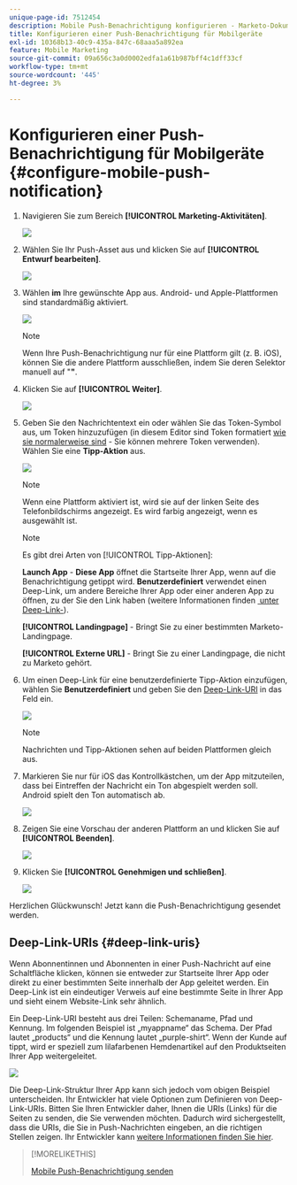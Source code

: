 ```yaml
---
unique-page-id: 7512454
description: Mobile Push-Benachrichtigung konfigurieren - Marketo-Dokumente - Produktdokumentation
title: Konfigurieren einer Push-Benachrichtigung für Mobilgeräte
exl-id: 10368b13-40c9-435a-847c-68aaa5a892ea
feature: Mobile Marketing
source-git-commit: 09a656c3a0d0002edfa1a61b987bff4c1dff33cf
workflow-type: tm+mt
source-wordcount: '445'
ht-degree: 3%

---
```


# Konfigurieren einer Push-Benachrichtigung für Mobilgeräte {#configure-mobile-push-notification}

1. Navigieren Sie zum Bereich **[!UICONTROL Marketing-Aktivitäten]**.

   ![](assets/configure-mobile-push-notification-1.png)

1. Wählen Sie Ihr Push-Asset aus und klicken Sie auf **[!UICONTROL Entwurf bearbeiten]**.

   ![](assets/configure-mobile-push-notification-2.png)

1. Wählen **im** Ihre gewünschte App aus. Android- und Apple-Plattformen sind standardmäßig aktiviert.

   ![](assets/configure-mobile-push-notification-3.png)

   >[!NOTE]
   >
   >Wenn Ihre Push-Benachrichtigung nur für eine Plattform gilt (z. B. iOS), können Sie die andere Plattform ausschließen, indem Sie deren Selektor manuell auf &quot;**&quot;**.

1. Klicken Sie auf **[!UICONTROL Weiter]**.

   ![](assets/configure-mobile-push-notification-4.png)

1. Geben Sie den Nachrichtentext ein oder wählen Sie das Token-Symbol aus, um Token hinzuzufügen (in diesem Editor sind Token formatiert [wie sie normalerweise sind](/help/marketo/product-docs/demand-generation/landing-pages/personalizing-landing-pages/tokens-overview.md) - Sie können mehrere Token verwenden). Wählen Sie eine **Tipp-Aktion** aus.

   ![](assets/configure-mobile-push-notification-5.png)

   >[!NOTE]
   >
   >Wenn eine Plattform aktiviert ist, wird sie auf der linken Seite des Telefonbildschirms angezeigt. Es wird farbig angezeigt, wenn es ausgewählt ist.

   >[!NOTE]
   >
   >Es gibt drei Arten von [!UICONTROL Tipp-Aktionen]:
   >
   >**Launch App** - **Diese App** öffnet die Startseite Ihrer App, wenn auf die Benachrichtigung getippt wird. **Benutzerdefiniert** verwendet einen Deep-Link, um andere Bereiche Ihrer App oder einer anderen App zu öffnen, zu der Sie den Link haben (weitere Informationen finden [&#x200B; unter Deep-Link-](#deep-link-uris)).
   >
   >**[!UICONTROL Landingpage]** - Bringt Sie zu einer bestimmten Marketo-Landingpage.
   >
   >**[!UICONTROL Externe URL]** - Bringt Sie zu einer Landingpage, die nicht zu Marketo gehört.

1. Um einen Deep-Link für eine benutzerdefinierte Tipp-Aktion einzufügen, wählen Sie **Benutzerdefiniert** und geben Sie den [Deep-Link-URI](#deep-link-uris) in das Feld ein.

   ![](assets/configure-mobile-push-notification-6.png)

   >[!NOTE]
   >
   >Nachrichten und Tipp-Aktionen sehen auf beiden Plattformen gleich aus.

1. Markieren Sie nur für iOS das Kontrollkästchen, um der App mitzuteilen, dass bei Eintreffen der Nachricht ein Ton abgespielt werden soll. Android spielt den Ton automatisch ab.

   ![](assets/configure-mobile-push-notification-7.png)

1. Zeigen Sie eine Vorschau der anderen Plattform an und klicken Sie auf **[!UICONTROL Beenden]**.

   ![](assets/configure-mobile-push-notification-8.png)

1. Klicken Sie **[!UICONTROL Genehmigen und schließen]**.

   ![](assets/configure-mobile-push-notification-9.png)

Herzlichen Glückwunsch! Jetzt kann die Push-Benachrichtigung gesendet werden.

## Deep-Link-URIs {#deep-link-uris}

Wenn Abonnentinnen und Abonnenten in einer Push-Nachricht auf eine Schaltfläche klicken, können sie entweder zur Startseite Ihrer App oder direkt zu einer bestimmten Seite innerhalb der App geleitet werden. Ein Deep-Link ist ein eindeutiger Verweis auf eine bestimmte Seite in Ihrer App und sieht einem Website-Link sehr ähnlich.

Ein Deep-Link-URI besteht aus drei Teilen: Schemaname, Pfad und Kennung. Im folgenden Beispiel ist „myappname“ das Schema. Der Pfad lautet „products“ und die Kennung lautet „purple-shirt“. Wenn der Kunde auf tippt, wird er speziell zum lilafarbenen Hemdenartikel auf den Produktseiten Ihrer App weitergeleitet.

![](assets/configure-mobile-push-notification-10.png)

Die Deep-Link-Struktur Ihrer App kann sich jedoch vom obigen Beispiel unterscheiden. Ihr Entwickler hat viele Optionen zum Definieren von Deep-Link-URIs. Bitten Sie Ihren Entwickler daher, Ihnen die URIs (Links) für die Seiten zu senden, die Sie verwenden möchten. Dadurch wird sichergestellt, dass die URIs, die Sie in Push-Nachrichten eingeben, an die richtigen Stellen zeigen. Ihr Entwickler kann [weitere Informationen finden Sie hier](https://experienceleague.adobe.com/de/docs/marketo-developer/marketo/mobile/enabling-deep-links-in-your-app).

>[!MORELIKETHIS]
>
>[Mobile Push-Benachrichtigung senden](/help/marketo/product-docs/mobile-marketing/push-notifications/send-a-mobile-push-notification.md)
